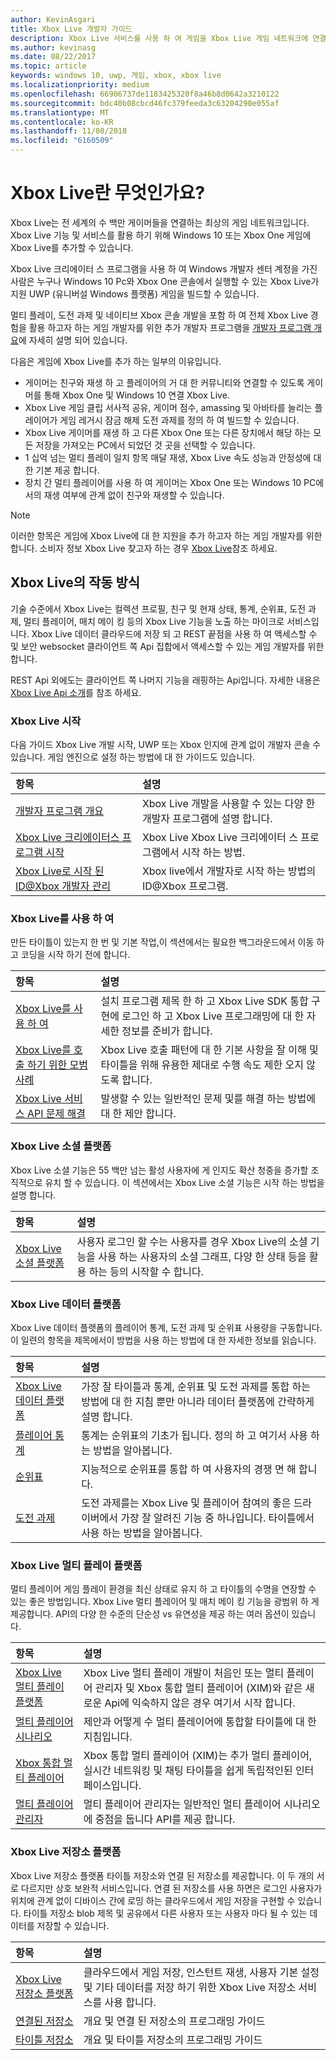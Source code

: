 ```yaml
---
author: KevinAsgari
title: Xbox Live 개발자 가이드
description: Xbox Live 서비스를 사용 하 여 게임을 Xbox Live 게임 네트워크에 연결 하는 방법을 알아봅니다.
ms.author: kevinasg
ms.date: 08/22/2017
ms.topic: article
keywords: windows 10, uwp, 게임, xbox, xbox live
ms.localizationpriority: medium
ms.openlocfilehash: 66906737de1183425320f8a46b8d0642a3210122
ms.sourcegitcommit: bdc40b08cbcd46fc379feeda3c63204290e055af
ms.translationtype: MT
ms.contentlocale: ko-KR
ms.lasthandoff: 11/08/2018
ms.locfileid: "6160509"
---
```

# <a name="what-is-xbox-live"></a>Xbox Live란 무엇인가요?

Xbox Live는 전 세계의 수 백만 게이머들을 연결하는 최상의 게임 네트워크입니다. Xbox Live 기능 및 서비스를 활용 하기 위해 Windows 10 또는 Xbox One 게임에 Xbox Live를 추가할 수 있습니다.

Xbox Live 크리에이터 스 프로그램을 사용 하 여 Windows 개발자 센터 계정을 가진 사람은 누구나 Windows 10 Pc와 Xbox One 콘솔에서 실행할 수 있는 Xbox Live가 지원 UWP (유니버설 Windows 플랫폼) 게임을 빌드할 수 있습니다.

멀티 플레이, 도전 과제 및 네이티브 Xbox 콘솔 개발을 포함 하 여 전체 Xbox Live 경험을 활용 하고자 하는 게임 개발자를 위한 추가 개발자 프로그램을 [개발자 프로그램 개요](developer-program-overview.md)에 자세히 설명 되어 있습니다.

다음은 게임에 Xbox Live를 추가 하는 일부의 이유입니다.

- 게이머는 친구와 재생 하 고 플레이어의 거 대 한 커뮤니티와 연결할 수 있도록 게이머를 통해 Xbox One 및 Windows 10 연결 Xbox Live.
- Xbox Live 게임 클립 서사적 공유, 게이머 점수, amassing 및 아바타를 늘리는 플레이어가 게임 레거시 잠금 해제 도전 과제를 정의 하 여 빌드할 수 있습니다.
- Xbox Live 게이머를 재생 하 고 다른 Xbox One 또는 다른 장치에서 해당 하는 모든 저장을 가져오는 PC에서 되었던 것 곳을 선택할 수 있습니다.
- 1 십억 넘는 멀티 플레이 일치 항목 매달 재생, Xbox Live 속도 성능과 안정성에 대 한 기본 제공 합니다.
- 장치 간 멀티 플레이어를 사용 하 여 게이머는 Xbox One 또는 Windows 10 PC에서의 재생 여부에 관계 없이 친구와 재생할 수 있습니다.

> [!note]
> 이러한 항목은 게임에 Xbox Live에 대 한 지원을 추가 하고자 하는 게임 개발자를 위한 합니다. 소비자 정보 Xbox Live 찾고자 하는 경우 [Xbox Live](http://www.xbox.com/live/)참조 하세요.

## <a name="how-xbox-live-works"></a>Xbox Live의 작동 방식

기술 수준에서 Xbox Live는 컬렉션 프로필, 친구 및 현재 상태, 통계, 순위표, 도전 과제, 멀티 플레이어, 매치 메이 킹 등의 Xbox Live 기능을 노출 하는 마이크로 서비스입니다. Xbox Live 데이터 클라우드에 저장 되 고 REST 끝점을 사용 하 여 액세스할 수 및 보안 websocket 클라이언트 쪽 Api 집합에서 액세스할 수 있는 게임 개발자를 위한 합니다.

REST Api 외에도는 클라이언트 쪽 나머지 기능을 래핑하는 Api입니다. 자세한 내용은 [Xbox Live Api 소개](introduction-to-xbox-live-apis.md)를 참조 하세요.

### <a name="get-started-with-xbox-live"></a>Xbox Live 시작

다음 가이드 Xbox Live 개발 시작, UWP 또는 Xbox 인지에 관계 없이 개발자 콘솔 수 있습니다.  게임 엔진으로 설정 하는 방법에 대 한 가이드도 있습니다.

| 항목                                                                                                                                             | 설명                                                                                                   |
|:--------------------------------------------------------------------------------------------------------------------------------------------------|:--------------------------------------------------------------------------------------------------------------|
| [개발자 프로그램 개요](developer-program-overview.md) | Xbox Live 개발을 사용할 수 있는 다양 한 개발자 프로그램에 설명 합니다. |
| [Xbox Live 크리에이터스 프로그램 시작](get-started-with-creators/get-started-with-xbox-live-creators.md) | Xbox Live Xbox Live 크리에이터 스 프로그램에서 시작 하는 방법. |
| [Xbox Live로 시작 된 ID@Xbox 개발자 관리](get-started-with-partner/get-started-with-xbox-live-partner.md) | Xbox live에서 개발자로 시작 하는 방법의 ID@Xbox 프로그램. |

### <a name="using-xbox-live"></a>Xbox Live를 사용 하 여

만든 타이틀이 있는지 한 번 및 기본 작업,이 섹션에서는 필요한 백그라운드에서 이동 하 고 코딩을 시작 하기 전에 합니다.

| 항목                                                                                                                                             | 설명                                                                                                   |
|:--------------------------------------------------------------------------------------------------------------------------------------------------|:--------------------------------------------------------------------------------------------------------------|
| [Xbox Live를 사용 하 여](using-xbox-live/using-xbox-live.md) | 설치 프로그램 제목 한 하 고 Xbox Live SDK 통합 구현에 로그인 하 고 Xbox Live 프로그래밍에 대 한 자세한 정보를 준비가 합니다.
| [Xbox Live를 호출 하기 위한 모범 사례](using-xbox-live/best-practices/best-practices-for-calling-xbox-live.md) | Xbox Live 호출 패턴에 대 한 기본 사항을 잘 이해 및 타이틀을 위해 유용한 제대로 수행 속도 제한 오지 않도록 합니다.
| [Xbox Live 서비스 API 문제 해결](using-xbox-live/troubleshooting/troubleshooting-the-xbox-live-services-api.md) | 발생할 수 있는 일반적인 문제 및를 해결 하는 방법에 대 한 제안 합니다.

### <a name="xbox-live-social-platform"></a>Xbox Live 소셜 플랫폼

Xbox Live 소셜 기능은 55 백만 넘는 활성 사용자에 게 인지도 확산 청중을 증가할 조직적으로 유치 할 수 있습니다.  이 섹션에서는 Xbox Live 소셜 기능은 시작 하는 방법을 설명 합니다.

| 항목                                                                                                                                             | 설명                                                                                                   |
|:--------------------------------------------------------------------------------------------------------------------------------------------------|:--------------------------------------------------------------------------------------------------------------|
| [Xbox Live 소셜 플랫폼](social-platform/social-platform.md) | 사용자 로그인 할 수는 사용자를 경우 Xbox Live의 소셜 기능을 사용 하는 사용자의 소셜 그래프, 다양 한 상태 등을 활용 하는 등의 시작할 수 합니다. |

### <a name="xbox-live-data-platform"></a>Xbox Live 데이터 플랫폼

Xbox Live 데이터 플랫폼의 플레이어 통계, 도전 과제 및 순위표 사용량을 구동합니다.  이 일련의 항목을 제목에서이 방법을 사용 하는 방법에 대 한 자세한 정보를 읽습니다.

| 항목                                                                                                                                             | 설명                                                                                                   |
|:--------------------------------------------------------------------------------------------------------------------------------------------------|:--------------------------------------------------------------------------------------------------------------|
| [Xbox Live 데이터 플랫폼](data-platform/data-platform.md) | 가장 잘 타이틀과 통계, 순위표 및 도전 과제를 통합 하는 방법에 대 한 지침 뿐만 아니라 데이터 플랫폼에 간략하게 설명 합니다.
| [플레이어 통계](leaderboards-and-stats-2017/player-stats.md) | 통계는 순위표의 기초가 됩니다.  정의 하 고 여기서 사용 하는 방법을 알아봅니다.
| [순위표](leaderboards-and-stats-2017/leaderboards.md) | 지능적으로 순위표를 통합 하 여 사용자의 경쟁 면 해 합니다.
| [도전 과제](achievements-2017/achievements.md) | 도전 과제를는 Xbox Live 및 플레이어 참여의 좋은 드라이버에서 가장 잘 알려진 기능 중 하나입니다. 타이틀에서 사용 하는 방법을 알아봅니다.

### <a name="xbox-live-multiplayer-platform"></a>Xbox Live 멀티 플레이 플랫폼

멀티 플레이어 게임 플레이 환경을 최신 상태로 유지 하 고 타이틀의 수명을 연장할 수 있는 좋은 방법입니다.  Xbox Live 멀티 플레이어 및 매치 메이 킹 기능을 광범위 하 게 제공합니다.  API의 다양 한 수준의 단순성 vs 유연성을 제공 하는 여러 옵션이 있습니다.

| 항목                                                                                                                                             | 설명                                                                                                   |
|:--------------------------------------------------------------------------------------------------------------------------------------------------|:--------------------------------------------------------------------------------------------------------------|
| [Xbox Live 멀티 플레이 플랫폼](multiplayer/multiplayer-intro.md) | Xbox Live 멀티 플레이 개발이 처음인 또는 멀티 플레이어 관리자 및 Xbox 통합 멀티 플레이어 (XIM)와 같은 새로운 Api에 익숙하지 않은 경우 여기서 시작 합니다. |
| [멀티 플레이어 시나리오](multiplayer/multiplayer-scenarios.md) | 제안과 어떻게 수 멀티 플레이어에 통합할 타이틀에 대 한 지침입니다. |
| [Xbox 통합 멀티 플레이어](multiplayer/xbox-integrated-multiplayer.md) | Xbox 통합 멀티 플레이어 (XIM)는 추가 멀티 플레이어, 실시간 네트워킹 및 채팅 타이틀을 쉽게 독립적인된 인터페이스입니다. |
| [멀티 플레이어 관리자](multiplayer/multiplayer-manager.md) | 멀티 플레이어 관리자는 일반적인 멀티 플레이어 시나리오에 중점을 둡니다 API를 제공 합니다. |

### <a name="xbox-live-storage-platform"></a>Xbox Live 저장소 플랫폼

Xbox Live 저장소 플랫폼 타이틀 저장소와 연결 된 저장소를 제공합니다.  이 두 개의 서로 다르지만 상호 보완적 서비스입니다.  연결 된 저장소를 사용 하면은 로그인 사용자가 위치에 관계 없이 디바이스 간에 로밍 하는 클라우드에서 게임 저장을 구현할 수 있습니다.  타이틀 저장소 blob 제목 및 공유에서 다른 사용자 또는 사용자 마다 될 수 있는 데이터를 저장할 수 있습니다.

| 항목                                                                                                                                             | 설명                                                                                                   |
|:--------------------------------------------------------------------------------------------------------------------------------------------------|:--------------------------------------------------------------------------------------------------------------|
| [Xbox Live 저장소 플랫폼](storage-platform/storage-platform.md) | 클라우드에서 게임 저장, 인스턴트 재생, 사용자 기본 설정 및 기타 데이터를 저장 하기 위한 Xbox Live 저장소 서비스를 사용 합니다. |
| [연결된 저장소](storage-platform/connected-storage/connected-storage-technical-overview.md) | 개요 및 연결 된 저장소의 프로그래밍 가이드 |
| [타이틀 저장소](storage-platform/xbox-live-title-storage/xbox-live-title-storage.md) | 개요 및 타이틀 저장소의 프로그래밍 가이드 |
